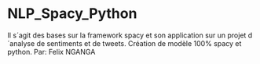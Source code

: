 # NLP_Spacy_Python

Il s´agit des bases sur la framework spacy et son application sur un projet d´analyse de sentiments et de tweets.
Création de modèle 100% spacy et python.
Par: Felix NGANGA
